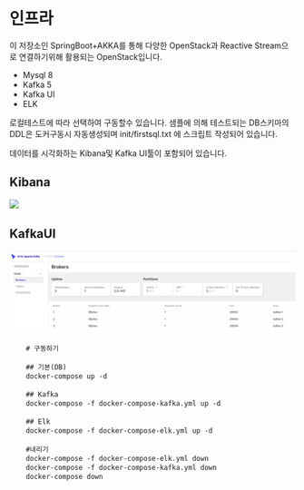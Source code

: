 # 인프라

이 저장소인 SpringBoot+AKKA를 통해 다양한 OpenStack과 Reactive Stream으로 연결하기위해 활용되는 OpenStack입니다.
 
- Mysql 8 
- Kafka 5
- Kafka UI 
- ELK

로컬테스트에 따라 선택하여 구동할수 있습니다.  샘플에 의해 테스트되는 DB스키마의 DDL은 도커구동시 
자동생성되며 init/firstsql.txt 에 스크립트 작성되어 있습니다.

데이터를 시각화하는 Kibana및 Kafka UI툴이 포함되어 있습니다.

## Kibana

<img src="https://velog.velcdn.com/images/jskim/post/b97de0fe-50d7-4377-9cca-db17b089a922/image.png" />

## KafkaUI

<img src="https://github.com/schooldevops/kafka-tutorials-with-kido/raw/main/imgs/kafka-ui-02.png" />

```
    # 구동하기    
    
    ## 기본(DB)
    docker-compose up -d
    
    ## Kafka
    docker-compose -f docker-compose-kafka.yml up -d
    
    ## Elk
    docker-compose -f docker-compose-elk.yml up -d        

    #내리기
    docker-compose -f docker-compose-elk.yml down    
    docker-compose -f docker-compose-kafka.yml down    
    docker-compose down
